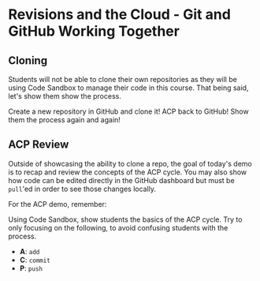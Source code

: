 # Revisions and the Cloud - Git and GitHub Working Together

## Cloning
Students will not be able to clone their own repositories as they will be using Code Sandbox to manage their code in this course.  That being said, let's show them show the process.

Create a new repository in GitHub and clone it!  ACP back to GitHub!  Show them the process again and again!

## ACP Review
Outside of showcasing the ability to clone a repo, the goal of today's demo is to recap and review the concepts of the ACP cycle.  You may also show how code can be edited directly in the GitHub dashboard but must be `pull`'ed in order to see those changes locally.

For the ACP demo, remember:

Using Code Sandbox, show students the basics of the ACP cycle.  Try to only focusing on the following, to avoid confusing students with the process.

- **A**: `add`
- **C**: `commit`
- **P**: `push`